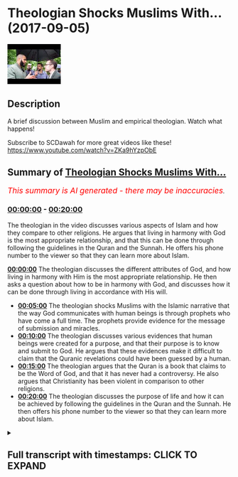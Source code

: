 # Theologian Shocks Muslims With... (2017-09-05)

![alt Theologian Shocks Muslims With...](RsLrT1CFyuU.jpg "Theologian Shocks Muslims With...")

## Description

A brief discussion between Muslim and empirical theologian. Watch what happens!

Subscribe to SCDawah for more great videos like these!
https://www.youtube.com/watch?v=ZKa9hYzpObE

## Summary of [Theologian Shocks Muslims With...](https://www.youtube.com/watch?v=RsLrT1CFyuU)


*<span style="color:red; font-size:125%">This summary is AI generated - there may be inaccuracies</span>. [](/)*

### [00:00:00](https://www.youtube.com/watch?v=RsLrT1CFyuU&t=0) - [00:20:00](https://www.youtube.com/watch?v=RsLrT1CFyuU&t=1200)

The theologian in the video discusses various aspects of Islam and how they compare to other religions. He argues that living in harmony with God is the most appropriate relationship, and that this can be done through following the guidelines in the Quran and the Sunnah. He offers his phone number to the viewer so that they can learn more about Islam.

**[00:00:00](https://www.youtube.com/watch?v=RsLrT1CFyuU&t=0)** The theologian discusses the different attributes of God, and how living in harmony with Him is the most appropriate relationship. He then asks a question about how to be in harmony with God, and discusses how it can be done through living in accordance with His will.
* **[00:05:00](https://www.youtube.com/watch?v=RsLrT1CFyuU&t=300)** The theologian shocks Muslims with the Islamic narrative that the way God communicates with human beings is through prophets who have come a full time. The prophets provide evidence for the message of submission and miracles.
* **[00:10:00](https://www.youtube.com/watch?v=RsLrT1CFyuU&t=600)** The theologian discusses various evidences that human beings were created for a purpose, and that their purpose is to know and submit to God. He argues that these evidences make it difficult to claim that the Quranic revelations could have been guessed by a human.
* **[00:15:00](https://www.youtube.com/watch?v=RsLrT1CFyuU&t=900)** The theologian argues that the Quran is a book that claims to be the Word of God, and that it has never had a controversy. He also argues that Christianity has been violent in comparison to other religions.
* **[00:20:00](https://www.youtube.com/watch?v=RsLrT1CFyuU&t=1200)** The theologian discusses the purpose of life and how it can be achieved by following the guidelines in the Quran and the Sunnah. He then offers his phone number to the viewer so that they can learn more about Islam.

<details><summary><h2>Full transcript with timestamps: CLICK TO EXPAND</h2></summary>

[0:00:00](https://youtu.be/RsLrT1CFyuU?t=0) look you said that you're looking at all  
[0:00:02](https://youtu.be/RsLrT1CFyuU?t=2) the different religions yeah once again  
[0:00:04](https://youtu.be/RsLrT1CFyuU?t=4) you said you don't accept idolatry and  
[0:00:06](https://youtu.be/RsLrT1CFyuU?t=6) stuff I accept I accept I believe in  
[0:00:08](https://youtu.be/RsLrT1CFyuU?t=8) that as well I agree with you look the  
[0:00:10](https://youtu.be/RsLrT1CFyuU?t=10) first thing I want to say to you is from  
[0:00:12](https://youtu.be/RsLrT1CFyuU?t=12) a Muslim perspective from an Islamic  
[0:00:13](https://youtu.be/RsLrT1CFyuU?t=13) perspective yeah is that we would say  
[0:00:15](https://youtu.be/RsLrT1CFyuU?t=15) the starting point for us is a very  
[0:00:19](https://youtu.be/RsLrT1CFyuU?t=19) strict monotheism yeah so for us and the  
[0:00:23](https://youtu.be/RsLrT1CFyuU?t=23) sign point is like a monotheism when we  
[0:00:25](https://youtu.be/RsLrT1CFyuU?t=25) believe that there is an ultimate  
[0:00:27](https://youtu.be/RsLrT1CFyuU?t=27) creator sustainer an ultimate power that  
[0:00:30](https://youtu.be/RsLrT1CFyuU?t=30) initiated the universe if that makes  
[0:00:33](https://youtu.be/RsLrT1CFyuU?t=33) sense  
[0:00:33](https://youtu.be/RsLrT1CFyuU?t=33) now how feasible does that sounded oh  
[0:00:36](https://youtu.be/RsLrT1CFyuU?t=36) well Russia was a sign of your mind  
[0:00:38](https://youtu.be/RsLrT1CFyuU?t=38) yeah I believe that the Creator is what  
[0:00:42](https://youtu.be/RsLrT1CFyuU?t=42) brings life to the material realm to  
[0:00:44](https://youtu.be/RsLrT1CFyuU?t=44) Rome is this an illusion yeah we can't  
[0:00:46](https://youtu.be/RsLrT1CFyuU?t=46) take any of this stuff with us when we  
[0:00:48](https://youtu.be/RsLrT1CFyuU?t=48) go so the idea of an immortal God from  
[0:00:51](https://youtu.be/RsLrT1CFyuU?t=51) which we all originated gives us purpose  
[0:00:53](https://youtu.be/RsLrT1CFyuU?t=53) so you agree with that idea you accept a  
[0:00:56](https://youtu.be/RsLrT1CFyuU?t=56) lemon you believe in it their creator  
[0:00:58](https://youtu.be/RsLrT1CFyuU?t=58) yeah mate it hits life to existence yeah  
[0:01:16](https://youtu.be/RsLrT1CFyuU?t=76) it's different in a create and  
[0:01:18](https://youtu.be/RsLrT1CFyuU?t=78) creationism creationism you're saying  
[0:01:23](https://youtu.be/RsLrT1CFyuU?t=83) you reject kind of like the biblical  
[0:01:24](https://youtu.be/RsLrT1CFyuU?t=84) narrative by at the same time you don't  
[0:01:27](https://youtu.be/RsLrT1CFyuU?t=87) reject the idea of an all-knowing  
[0:01:28](https://youtu.be/RsLrT1CFyuU?t=88) all-powerful creator force that side of  
[0:01:30](https://youtu.be/RsLrT1CFyuU?t=90) the universe yeah okay it's all right so  
[0:01:33](https://youtu.be/RsLrT1CFyuU?t=93) what I was going to say now since that's  
[0:01:34](https://youtu.be/RsLrT1CFyuU?t=94) the case now we have to define some of  
[0:01:36](https://youtu.be/RsLrT1CFyuU?t=96) the attributes of this creator yeah  
[0:01:38](https://youtu.be/RsLrT1CFyuU?t=98) would you accept that some of the  
[0:01:39](https://youtu.be/RsLrT1CFyuU?t=99) attributes are creative capacity or  
[0:01:42](https://youtu.be/RsLrT1CFyuU?t=102) power or knowledge would you say that  
[0:01:45](https://youtu.be/RsLrT1CFyuU?t=105) these are fundamental to to such a  
[0:01:48](https://youtu.be/RsLrT1CFyuU?t=108) creativity  
[0:01:54](https://youtu.be/RsLrT1CFyuU?t=114) yes yeah you're saying is creative the  
[0:02:05](https://youtu.be/RsLrT1CFyuU?t=125) creative essence of the universe and of  
[0:02:07](https://youtu.be/RsLrT1CFyuU?t=127) individual souls yeah yes God I too  
[0:02:09](https://youtu.be/RsLrT1CFyuU?t=129) completely agree  
[0:02:11](https://youtu.be/RsLrT1CFyuU?t=131) how can we out your intuition for  
[0:02:13](https://youtu.be/RsLrT1CFyuU?t=133) example it is a fundamental metaphysical  
[0:02:15](https://youtu.be/RsLrT1CFyuU?t=135) function of all of our personality our  
[0:02:18](https://youtu.be/RsLrT1CFyuU?t=138) soul how come you know how can we we  
[0:02:20](https://youtu.be/RsLrT1CFyuU?t=140) can't prove we can't program a machine  
[0:02:23](https://youtu.be/RsLrT1CFyuU?t=143) for example to do these things so how  
[0:02:24](https://youtu.be/RsLrT1CFyuU?t=144) can we ever prove that this is I exist  
[0:02:27](https://youtu.be/RsLrT1CFyuU?t=147) outside yeah it's good all right so  
[0:02:29](https://youtu.be/RsLrT1CFyuU?t=149) having said that I wanna ask you a  
[0:02:31](https://youtu.be/RsLrT1CFyuU?t=151) question what's the most appropriate  
[0:02:33](https://youtu.be/RsLrT1CFyuU?t=153) relationship you can have with such an  
[0:02:36](https://youtu.be/RsLrT1CFyuU?t=156) entity the most appropriate relationship  
[0:02:39](https://youtu.be/RsLrT1CFyuU?t=159) is one harmony essentially when you live  
[0:02:44](https://youtu.be/RsLrT1CFyuU?t=164) in harmony with mankind and with the  
[0:02:46](https://youtu.be/RsLrT1CFyuU?t=166) planet you are living in harmony with  
[0:02:48](https://youtu.be/RsLrT1CFyuU?t=168) God there is no separation between the  
[0:02:51](https://youtu.be/RsLrT1CFyuU?t=171) effects that you enact upon the world  
[0:02:53](https://youtu.be/RsLrT1CFyuU?t=173) and what comes to you what more moral  
[0:02:56](https://youtu.be/RsLrT1CFyuU?t=176) consequences okay I accept that to a  
[0:02:59](https://youtu.be/RsLrT1CFyuU?t=179) certain extent let me show you something  
[0:03:00](https://youtu.be/RsLrT1CFyuU?t=180) we have our own version of that right so  
[0:03:02](https://youtu.be/RsLrT1CFyuU?t=182) we say because if you look at these in  
[0:03:05](https://youtu.be/RsLrT1CFyuU?t=185) traditions they do reference how to be  
[0:03:07](https://youtu.be/RsLrT1CFyuU?t=187) one with God and these kinds of things  
[0:03:08](https://youtu.be/RsLrT1CFyuU?t=188) from our perspective we say there is a  
[0:03:10](https://youtu.be/RsLrT1CFyuU?t=190) way to basically be harmonious with the  
[0:03:14](https://youtu.be/RsLrT1CFyuU?t=194) will of the creator and the way that  
[0:03:16](https://youtu.be/RsLrT1CFyuU?t=196) works is basically the Creator has  
[0:03:19](https://youtu.be/RsLrT1CFyuU?t=199) maintains created the creation and in  
[0:03:22](https://youtu.be/RsLrT1CFyuU?t=202) the creation you have anima an inanimate  
[0:03:24](https://youtu.be/RsLrT1CFyuU?t=204) right as for the inanimate objects  
[0:03:27](https://youtu.be/RsLrT1CFyuU?t=207) around us they are forcibly or obliged  
[0:03:31](https://youtu.be/RsLrT1CFyuU?t=211) to kind of submit to the will of the of  
[0:03:34](https://youtu.be/RsLrT1CFyuU?t=214) the Creator right so basically in other  
[0:03:37](https://youtu.be/RsLrT1CFyuU?t=217) words in order to be one with creation  
[0:03:39](https://youtu.be/RsLrT1CFyuU?t=219) in that sense not in the sense of actual  
[0:03:42](https://youtu.be/RsLrT1CFyuU?t=222) physicality but we're talking in that  
[0:03:44](https://youtu.be/RsLrT1CFyuU?t=224) figurative sense the way to do that  
[0:03:47](https://youtu.be/RsLrT1CFyuU?t=227) would be to do where everything else  
[0:03:48](https://youtu.be/RsLrT1CFyuU?t=228) around you is doing so everything around  
[0:03:50](https://youtu.be/RsLrT1CFyuU?t=230) us if you accept the premise of them an  
[0:03:53](https://youtu.be/RsLrT1CFyuU?t=233) all-powerful creator is submissive to  
[0:03:56](https://youtu.be/RsLrT1CFyuU?t=236) that creator we will say by extension it  
[0:03:58](https://youtu.be/RsLrT1CFyuU?t=238) makes sense to also be submissive to the  
[0:04:01](https://youtu.be/RsLrT1CFyuU?t=241) creator in the same way that everything  
[0:04:04](https://youtu.be/RsLrT1CFyuU?t=244) honestly submissives it doesn't make  
[0:04:05](https://youtu.be/RsLrT1CFyuU?t=245) sense I completely agree yeah submissive  
[0:04:08](https://youtu.be/RsLrT1CFyuU?t=248) to you know will of the creator exactly  
[0:04:10](https://youtu.be/RsLrT1CFyuU?t=250) the will of the creator but never to an  
[0:04:12](https://youtu.be/RsLrT1CFyuU?t=252) authoritarian figure that's why I'm so  
[0:04:14](https://youtu.be/RsLrT1CFyuU?t=254) against idolatry because anyone these  
[0:04:16](https://youtu.be/RsLrT1CFyuU?t=256) false prophets are these dogmatic  
[0:04:19](https://youtu.be/RsLrT1CFyuU?t=259) beliefs these are these are not  
[0:04:20](https://youtu.be/RsLrT1CFyuU?t=260) following these are not creations of  
[0:04:21](https://youtu.be/RsLrT1CFyuU?t=261) gods but their creations of human beings  
[0:04:23](https://youtu.be/RsLrT1CFyuU?t=263) and so never listen to a boss or  
[0:04:27](https://youtu.be/RsLrT1CFyuU?t=267) something that doesn't agree with your  
[0:04:29](https://youtu.be/RsLrT1CFyuU?t=269) own sense of morality that comes from  
[0:04:30](https://youtu.be/RsLrT1CFyuU?t=270) within but live in harmony with with  
[0:04:33](https://youtu.be/RsLrT1CFyuU?t=273) that that intuition which comes  
[0:04:35](https://youtu.be/RsLrT1CFyuU?t=275) essentially from God all right so let me  
[0:04:37](https://youtu.be/RsLrT1CFyuU?t=277) ask you a question because the thing is  
[0:04:39](https://youtu.be/RsLrT1CFyuU?t=279) it becomes very subjective when it  
[0:04:40](https://youtu.be/RsLrT1CFyuU?t=280) becomes clouded in that kind of  
[0:04:42](https://youtu.be/RsLrT1CFyuU?t=282) terminology I'll be honest with you  
[0:04:43](https://youtu.be/RsLrT1CFyuU?t=283) because what we will say is that if our  
[0:04:47](https://youtu.be/RsLrT1CFyuU?t=287) essentially our aim in life is to be  
[0:04:49](https://youtu.be/RsLrT1CFyuU?t=289) submissive to God right in the sense of  
[0:04:53](https://youtu.be/RsLrT1CFyuU?t=293) the aforementioned if that's the the aim  
[0:04:56](https://youtu.be/RsLrT1CFyuU?t=296) of life for the purpose of life surely  
[0:04:58](https://youtu.be/RsLrT1CFyuU?t=298) there should be a uniform way a  
[0:05:01](https://youtu.be/RsLrT1CFyuU?t=301) universal way that God has allowed human  
[0:05:04](https://youtu.be/RsLrT1CFyuU?t=304) beings to be able to do that a uniform I  
[0:05:07](https://youtu.be/RsLrT1CFyuU?t=307) agree yeah so now there we would say  
[0:05:10](https://youtu.be/RsLrT1CFyuU?t=310) this is the Islamic narrative I've been  
[0:05:11](https://youtu.be/RsLrT1CFyuU?t=311) completely straightforward with you yeah  
[0:05:13](https://youtu.be/RsLrT1CFyuU?t=313) the Islamic narrative is that the way  
[0:05:15](https://youtu.be/RsLrT1CFyuU?t=315) that happens is that the Creator  
[0:05:17](https://youtu.be/RsLrT1CFyuU?t=317) communicates with the creation and he  
[0:05:20](https://youtu.be/RsLrT1CFyuU?t=320) does so through prophets who have come a  
[0:05:22](https://youtu.be/RsLrT1CFyuU?t=322) full time yeah so prophets are a  
[0:05:24](https://youtu.be/RsLrT1CFyuU?t=324) necessary extension of what is necessary  
[0:05:27](https://youtu.be/RsLrT1CFyuU?t=327) to happen on appropriate between the  
[0:05:31](https://youtu.be/RsLrT1CFyuU?t=331) creator and the creation or in this case  
[0:05:33](https://youtu.be/RsLrT1CFyuU?t=333) human being specifically who are  
[0:05:34](https://youtu.be/RsLrT1CFyuU?t=334) sentient beings and able to make their  
[0:05:38](https://youtu.be/RsLrT1CFyuU?t=338) own decisions on free world creatures so  
[0:05:42](https://youtu.be/RsLrT1CFyuU?t=342) there was a need for prophets there was  
[0:05:44](https://youtu.be/RsLrT1CFyuU?t=344) a need for the communication between the  
[0:05:47](https://youtu.be/RsLrT1CFyuU?t=347) creator and the creation and so prophets  
[0:05:51](https://youtu.be/RsLrT1CFyuU?t=351) came up for salmon Islamic narrative is  
[0:05:52](https://youtu.be/RsLrT1CFyuU?t=352) that so long as humans were on earth  
[0:05:54](https://youtu.be/RsLrT1CFyuU?t=354) there were prophets preaching the  
[0:05:56](https://youtu.be/RsLrT1CFyuU?t=356) message of what we'd call submission  
[0:05:58](https://youtu.be/RsLrT1CFyuU?t=358) yeah so people like Adam you might have  
[0:06:01](https://youtu.be/RsLrT1CFyuU?t=361) heard of these kind of biblical names  
[0:06:03](https://youtu.be/RsLrT1CFyuU?t=363) Adam and Noah and Moses and Jesus all of  
[0:06:06](https://youtu.be/RsLrT1CFyuU?t=366) those are prophets that came to their  
[0:06:09](https://youtu.be/RsLrT1CFyuU?t=369) respective peoples and their respective  
[0:06:10](https://youtu.be/RsLrT1CFyuU?t=370) times and preached the message of  
[0:06:13](https://youtu.be/RsLrT1CFyuU?t=373) submission to their peoples  
[0:06:15](https://youtu.be/RsLrT1CFyuU?t=375) does that make sense right so what we  
[0:06:18](https://youtu.be/RsLrT1CFyuU?t=378) would say is that the messengers came  
[0:06:20](https://youtu.be/RsLrT1CFyuU?t=380) fundamentally with two different things  
[0:06:22](https://youtu.be/RsLrT1CFyuU?t=382) they came with a message and they came  
[0:06:23](https://youtu.be/RsLrT1CFyuU?t=383) with a and evidence-based to  
[0:06:26](https://youtu.be/RsLrT1CFyuU?t=386) substantiate that message so in the case  
[0:06:29](https://youtu.be/RsLrT1CFyuU?t=389) of Moses you might have heard of these  
[0:06:30](https://youtu.be/RsLrT1CFyuU?t=390) stories of basically you know the sea  
[0:06:33](https://youtu.be/RsLrT1CFyuU?t=393) splitting and all these kind of  
[0:06:34](https://youtu.be/RsLrT1CFyuU?t=394) different things yeah it's in the Old  
[0:06:36](https://youtu.be/RsLrT1CFyuU?t=396) Testament it's also in the Quran  
[0:06:38](https://youtu.be/RsLrT1CFyuU?t=398) these stories are meant to indicate that  
[0:06:40](https://youtu.be/RsLrT1CFyuU?t=400) these these are evidences yeah that are  
[0:06:43](https://youtu.be/RsLrT1CFyuU?t=403) used to prove the message of submission  
[0:06:46](https://youtu.be/RsLrT1CFyuU?t=406) because there's something which break  
[0:06:47](https://youtu.be/RsLrT1CFyuU?t=407) the natural capacity of physical reality  
[0:06:49](https://youtu.be/RsLrT1CFyuU?t=409) around us so there are evidence that  
[0:06:51](https://youtu.be/RsLrT1CFyuU?t=411) basically God is the author of of the  
[0:06:54](https://youtu.be/RsLrT1CFyuU?t=414) message that these prophets come with  
[0:06:57](https://youtu.be/RsLrT1CFyuU?t=417) now whereas all of the prophets and  
[0:06:59](https://youtu.be/RsLrT1CFyuU?t=419) messengers were sent to their respective  
[0:07:00](https://youtu.be/RsLrT1CFyuU?t=420) a nasty way yes this is this see  
[0:07:03](https://youtu.be/RsLrT1CFyuU?t=423) spitting why is that everything I mean  
[0:07:05](https://youtu.be/RsLrT1CFyuU?t=425) why why does that give evidence that  
[0:07:07](https://youtu.be/RsLrT1CFyuU?t=427) this is otherwise what I got to do with  
[0:07:09](https://youtu.be/RsLrT1CFyuU?t=429) Mohammed present disease right so I the  
[0:07:12](https://youtu.be/RsLrT1CFyuU?t=432) see splitting doesn't have anything to  
[0:07:13](https://youtu.be/RsLrT1CFyuU?t=433) do specifically with Muhammad's message  
[0:07:15](https://youtu.be/RsLrT1CFyuU?t=435) but I mean although it is know Quran  
[0:07:17](https://youtu.be/RsLrT1CFyuU?t=437) we're talking specifically about Moses  
[0:07:19](https://youtu.be/RsLrT1CFyuU?t=439) so in his time and this is an  
[0:07:21](https://youtu.be/RsLrT1CFyuU?t=441) interesting thing that must have been  
[0:07:23](https://youtu.be/RsLrT1CFyuU?t=443) alluded to by some of our scholars in  
[0:07:24](https://youtu.be/RsLrT1CFyuU?t=444) Islam that depending on the societal  
[0:07:27](https://youtu.be/RsLrT1CFyuU?t=447) kind of what society popular at the time  
[0:07:31](https://youtu.be/RsLrT1CFyuU?t=451) the the evidence base that the messages  
[0:07:34](https://youtu.be/RsLrT1CFyuU?t=454) come with suits that so at the time of  
[0:07:37](https://youtu.be/RsLrT1CFyuU?t=457) kind of what is it the younger would you  
[0:07:40](https://youtu.be/RsLrT1CFyuU?t=460) call it the middle Empire whether  
[0:07:41](https://youtu.be/RsLrT1CFyuU?t=461) whoever is in Egypt when ramesses ii was  
[0:07:44](https://youtu.be/RsLrT1CFyuU?t=464) there and they say that Ramesses is  
[0:07:47](https://youtu.be/RsLrT1CFyuU?t=467) linked to Pharaoh or not let's mention  
[0:07:50](https://youtu.be/RsLrT1CFyuU?t=470) the back at this time they were  
[0:07:52](https://youtu.be/RsLrT1CFyuU?t=472) fascinated with magic magic and all  
[0:07:54](https://youtu.be/RsLrT1CFyuU?t=474) those kind of things now Moses came with  
[0:07:59](https://youtu.be/RsLrT1CFyuU?t=479) a you could call it a miracle really  
[0:08:01](https://youtu.be/RsLrT1CFyuU?t=481) which basically broke the rules of  
[0:08:04](https://youtu.be/RsLrT1CFyuU?t=484) physical nature yeah and which which  
[0:08:07](https://youtu.be/RsLrT1CFyuU?t=487) acted as an evidence for his people so  
[0:08:09](https://youtu.be/RsLrT1CFyuU?t=489) when people saw it they said okay well  
[0:08:10](https://youtu.be/RsLrT1CFyuU?t=490) this makes sense you see what I'm saying  
[0:08:12](https://youtu.be/RsLrT1CFyuU?t=492) alright so for us now you will say was  
[0:08:15](https://youtu.be/RsLrT1CFyuU?t=495) our miracle right because we need some  
[0:08:17](https://youtu.be/RsLrT1CFyuU?t=497) evidence as well to be able to  
[0:08:19](https://youtu.be/RsLrT1CFyuU?t=499) substantiate the claim that Prophet  
[0:08:22](https://youtu.be/RsLrT1CFyuU?t=502) Muhammad is the final messenger because  
[0:08:24](https://youtu.be/RsLrT1CFyuU?t=504) that's our claim  
[0:08:25](https://youtu.be/RsLrT1CFyuU?t=505) our claim is that prophet muhammad  
[0:08:27](https://youtu.be/RsLrT1CFyuU?t=507) whereas all of the other prophets were  
[0:08:29](https://youtu.be/RsLrT1CFyuU?t=509) sent to their people and their times  
[0:08:30](https://youtu.be/RsLrT1CFyuU?t=510) Jesus Moses etc Abraham Mohammed was  
[0:08:33](https://youtu.be/RsLrT1CFyuU?t=513) sent for all peoples at all times  
[0:08:34](https://youtu.be/RsLrT1CFyuU?t=514) so that's the Islamic narrative so  
[0:08:37](https://youtu.be/RsLrT1CFyuU?t=517) here's what he's come with as he's come  
[0:08:40](https://youtu.be/RsLrT1CFyuU?t=520) with an auditory miracle or an auditory  
[0:08:45](https://youtu.be/RsLrT1CFyuU?t=525) evidence base whereas all the prophets  
[0:08:47](https://youtu.be/RsLrT1CFyuU?t=527) came before usually with a visual  
[0:08:49](https://youtu.be/RsLrT1CFyuU?t=529) evidence base so like for example in the  
[0:08:51](https://youtu.be/RsLrT1CFyuU?t=531) case of Moses the sea splitting was  
[0:08:53](https://youtu.be/RsLrT1CFyuU?t=533) something for human beings to visualize  
[0:08:54](https://youtu.be/RsLrT1CFyuU?t=534) and see whereas what we say is the  
[0:08:57](https://youtu.be/RsLrT1CFyuU?t=537) evidence base for the Islamic message is  
[0:09:01](https://youtu.be/RsLrT1CFyuU?t=541) actually the Quran itself which is  
[0:09:03](https://youtu.be/RsLrT1CFyuU?t=543) something actually which is transmitted  
[0:09:05](https://youtu.be/RsLrT1CFyuU?t=545) orally although it does have of course  
[0:09:07](https://youtu.be/RsLrT1CFyuU?t=547) written books as well to cooperate and  
[0:09:09](https://youtu.be/RsLrT1CFyuU?t=549) triangulate the veracity of the oral  
[0:09:12](https://youtu.be/RsLrT1CFyuU?t=552) message so here  
[0:09:14](https://youtu.be/RsLrT1CFyuU?t=554) the Quran has many different things  
[0:09:17](https://youtu.be/RsLrT1CFyuU?t=557) within it which basically would lead  
[0:09:19](https://youtu.be/RsLrT1CFyuU?t=559) someone to believe that it couldn't have  
[0:09:21](https://youtu.be/RsLrT1CFyuU?t=561) been because you were saying use a kind  
[0:09:22](https://youtu.be/RsLrT1CFyuU?t=562) of like rationalistic approach we're  
[0:09:25](https://youtu.be/RsLrT1CFyuU?t=565) using a progra list a kind of rush  
[0:09:26](https://youtu.be/RsLrT1CFyuU?t=566) nursing approach you would I would argue  
[0:09:29](https://youtu.be/RsLrT1CFyuU?t=569) that the Quranic discourse contains  
[0:09:31](https://youtu.be/RsLrT1CFyuU?t=571) within it an evidence base I'm actually  
[0:09:34](https://youtu.be/RsLrT1CFyuU?t=574) not a rationalist I'm an empiricist  
[0:09:36](https://youtu.be/RsLrT1CFyuU?t=576) okay so yeah Russian isn't it oh yeah I  
[0:09:39](https://youtu.be/RsLrT1CFyuU?t=579) think I got me something yeah yeah we  
[0:09:41](https://youtu.be/RsLrT1CFyuU?t=581) can't just question we need to  
[0:09:42](https://youtu.be/RsLrT1CFyuU?t=582) experience far enough I think you're  
[0:09:45](https://youtu.be/RsLrT1CFyuU?t=585) right about that as well and that's why  
[0:09:47](https://youtu.be/RsLrT1CFyuU?t=587) by the way the fundamental thing in  
[0:09:48](https://youtu.be/RsLrT1CFyuU?t=588) Islam is as follows one of the one of  
[0:09:50](https://youtu.be/RsLrT1CFyuU?t=590) the fundamental messages Islam comes  
[0:09:52](https://youtu.be/RsLrT1CFyuU?t=592) with is as follows well as Christianity  
[0:09:54](https://youtu.be/RsLrT1CFyuU?t=594) says we're born with original sin yeah  
[0:09:56](https://youtu.be/RsLrT1CFyuU?t=596) aslam says no we're born with something  
[0:09:58](https://youtu.be/RsLrT1CFyuU?t=598) called the filter the filter is a  
[0:10:00](https://youtu.be/RsLrT1CFyuU?t=600) predisposition just to basically submit  
[0:10:03](https://youtu.be/RsLrT1CFyuU?t=603) to God not only to know who he is that  
[0:10:05](https://youtu.be/RsLrT1CFyuU?t=605) the higher power but to submit to him  
[0:10:07](https://youtu.be/RsLrT1CFyuU?t=607) automatically so this presupposition is  
[0:10:10](https://youtu.be/RsLrT1CFyuU?t=610) awakened by the various messages or the  
[0:10:14](https://youtu.be/RsLrT1CFyuU?t=614) various evidences that human being is  
[0:10:17](https://youtu.be/RsLrT1CFyuU?t=617) there thereafter exposed to so human  
[0:10:19](https://youtu.be/RsLrT1CFyuU?t=619) being is for example exposed to the  
[0:10:21](https://youtu.be/RsLrT1CFyuU?t=621) fine-tuning of the universe and you  
[0:10:23](https://youtu.be/RsLrT1CFyuU?t=623) don't have to be a physicist to read to  
[0:10:25](https://youtu.be/RsLrT1CFyuU?t=625) appreciate the fine-tuning of the  
[0:10:26](https://youtu.be/RsLrT1CFyuU?t=626) universe  
[0:10:26](https://youtu.be/RsLrT1CFyuU?t=626) you can literally look with your naked  
[0:10:28](https://youtu.be/RsLrT1CFyuU?t=628) eye at the fact that the universe is in  
[0:10:30](https://youtu.be/RsLrT1CFyuU?t=630) fact finely tuned right and these kind  
[0:10:34](https://youtu.be/RsLrT1CFyuU?t=634) of things aim to reawaken you  
[0:10:37](https://youtu.be/RsLrT1CFyuU?t=637) beings from the say of slumber into and  
[0:10:40](https://youtu.be/RsLrT1CFyuU?t=640) the recollection of God so that's the  
[0:10:44](https://youtu.be/RsLrT1CFyuU?t=644) main thing of the Islamic message as  
[0:10:46](https://youtu.be/RsLrT1CFyuU?t=646) with the Quranic discourse as we've said  
[0:10:48](https://youtu.be/RsLrT1CFyuU?t=648) before has within it evidences we would  
[0:10:51](https://youtu.be/RsLrT1CFyuU?t=651) say which are very powerful in  
[0:10:53](https://youtu.be/RsLrT1CFyuU?t=653) convincing people that this is a  
[0:10:56](https://youtu.be/RsLrT1CFyuU?t=656) basically something which has to be  
[0:10:58](https://youtu.be/RsLrT1CFyuU?t=658) extra human in other words it couldn't  
[0:11:01](https://youtu.be/RsLrT1CFyuU?t=661) have been put together by a human  
[0:11:05](https://youtu.be/RsLrT1CFyuU?t=665) ability so we were saved for example the  
[0:11:09](https://youtu.be/RsLrT1CFyuU?t=669) fact that the Quran precisely discusses  
[0:11:13](https://youtu.be/RsLrT1CFyuU?t=673) events that happens in the future and  
[0:11:14](https://youtu.be/RsLrT1CFyuU?t=674) I'll give you one example of that there  
[0:11:17](https://youtu.be/RsLrT1CFyuU?t=677) at a time of the Prophet there were the  
[0:11:19](https://youtu.be/RsLrT1CFyuU?t=679) Romans in the Persians and the Quran  
[0:11:20](https://youtu.be/RsLrT1CFyuU?t=680) makes very specific predictions about  
[0:11:23](https://youtu.be/RsLrT1CFyuU?t=683) who will win wars and the case of  
[0:11:25](https://youtu.be/RsLrT1CFyuU?t=685) chapter 3 verse 1 to 6 it talks about  
[0:11:27](https://youtu.be/RsLrT1CFyuU?t=687) the Romans decisively going to beat the  
[0:11:30](https://youtu.be/RsLrT1CFyuU?t=690) the Persians in three to nine years in a  
[0:11:32](https://youtu.be/RsLrT1CFyuU?t=692) nearby land now these are this is one of  
[0:11:35](https://youtu.be/RsLrT1CFyuU?t=695) many different predictions of the future  
[0:11:36](https://youtu.be/RsLrT1CFyuU?t=696) that the Koran makes and that the Sunda  
[0:11:39](https://youtu.be/RsLrT1CFyuU?t=699) which is the secondary book of the  
[0:11:41](https://youtu.be/RsLrT1CFyuU?t=701) corpus that Muslims believe in or the  
[0:11:43](https://youtu.be/RsLrT1CFyuU?t=703) hadith the strong hand make of the  
[0:11:46](https://youtu.be/RsLrT1CFyuU?t=706) future from a probabilistic perspective  
[0:11:49](https://youtu.be/RsLrT1CFyuU?t=709) we can say ok well probably if someone  
[0:11:52](https://youtu.be/RsLrT1CFyuU?t=712) says one thing or two things they might  
[0:11:54](https://youtu.be/RsLrT1CFyuU?t=714) have guessed them to be correct but if  
[0:11:56](https://youtu.be/RsLrT1CFyuU?t=716) we put them all together it becomes very  
[0:11:58](https://youtu.be/RsLrT1CFyuU?t=718) very difficult to make the argument that  
[0:11:59](https://youtu.be/RsLrT1CFyuU?t=719) he guessed all of those correct  
[0:12:01](https://youtu.be/RsLrT1CFyuU?t=721) especially when we consider by the way  
[0:12:03](https://youtu.be/RsLrT1CFyuU?t=723) did you know let me tell you something  
[0:12:05](https://youtu.be/RsLrT1CFyuU?t=725) in Jehovah's Witness in the in the in  
[0:12:08](https://youtu.be/RsLrT1CFyuU?t=728) the church of the Jehovah's Witness you  
[0:12:09](https://youtu.be/RsLrT1CFyuU?t=729) know they predicted and by the way they  
[0:12:12](https://youtu.be/RsLrT1CFyuU?t=732) believed in this kind of thing where  
[0:12:13](https://youtu.be/RsLrT1CFyuU?t=733) people bring a you know divinely  
[0:12:15](https://youtu.be/RsLrT1CFyuU?t=735) inspired they predicted that the day of  
[0:12:17](https://youtu.be/RsLrT1CFyuU?t=737) judgment will be on 90 in the year 1977  
[0:12:19](https://youtu.be/RsLrT1CFyuU?t=739) you know that and when that year did not  
[0:12:22](https://youtu.be/RsLrT1CFyuU?t=742) when the day of judgment didn't happen  
[0:12:24](https://youtu.be/RsLrT1CFyuU?t=744) on that year they called it the great  
[0:12:26](https://youtu.be/RsLrT1CFyuU?t=746) disappointment because I mean I don't  
[0:12:28](https://youtu.be/RsLrT1CFyuU?t=748) know why anyone would be disappointed  
[0:12:30](https://youtu.be/RsLrT1CFyuU?t=750) for the Rev judgment not happening but  
[0:12:31](https://youtu.be/RsLrT1CFyuU?t=751) they called it the greatest appointment  
[0:12:33](https://youtu.be/RsLrT1CFyuU?t=753) the reason why is because the prediction  
[0:12:34](https://youtu.be/RsLrT1CFyuU?t=754) didn't materialize and that has  
[0:12:37](https://youtu.be/RsLrT1CFyuU?t=757) repercussions around vacations for the  
[0:12:39](https://youtu.be/RsLrT1CFyuU?t=759) message because it couldn't have been  
[0:12:41](https://youtu.be/RsLrT1CFyuU?t=761) divine if it didn't materialize because  
[0:12:43](https://youtu.be/RsLrT1CFyuU?t=763) it was meant to be from all-knowing  
[0:12:44](https://youtu.be/RsLrT1CFyuU?t=764) source  
[0:12:46](https://youtu.be/RsLrT1CFyuU?t=766) the saying the Quran predicted the  
[0:12:48](https://youtu.be/RsLrT1CFyuU?t=768) Romans were gonna defeat the Persians  
[0:12:54](https://youtu.be/RsLrT1CFyuU?t=774) the Roman Empire fell out for you  
[0:12:57](https://youtu.be/RsLrT1CFyuU?t=777) talking about the holy roman first of  
[0:12:59](https://youtu.be/RsLrT1CFyuU?t=779) all does two Roman empires right so the  
[0:13:01](https://youtu.be/RsLrT1CFyuU?t=781) Roman Empire started in the year 31 BC  
[0:13:03](https://youtu.be/RsLrT1CFyuU?t=783) yeah the gala the Gallic Wars and stuff  
[0:13:06](https://youtu.be/RsLrT1CFyuU?t=786) like that whatever and it continued on  
[0:13:08](https://youtu.be/RsLrT1CFyuU?t=788) but then the Holy Roman Empire side okay  
[0:13:11](https://youtu.be/RsLrT1CFyuU?t=791) now the Byzantine Empire which was what  
[0:13:14](https://youtu.be/RsLrT1CFyuU?t=794) was around at the time of the Prophet  
[0:13:15](https://youtu.be/RsLrT1CFyuU?t=795) Mohammed and continued on to Matilda at  
[0:13:17](https://youtu.be/RsLrT1CFyuU?t=797) 1400s this is what we refer to yeah okay  
[0:13:21](https://youtu.be/RsLrT1CFyuU?t=801) but the Roman Empire as you would have  
[0:13:23](https://youtu.be/RsLrT1CFyuU?t=803) known from the history lesson that you  
[0:13:24](https://youtu.be/RsLrT1CFyuU?t=804) know done were in constant wars with the  
[0:13:27](https://youtu.be/RsLrT1CFyuU?t=807) Sassanid Empire or they also called the  
[0:13:29](https://youtu.be/RsLrT1CFyuU?t=809) SAS Amiens emphasis a neosaurus yeah  
[0:13:31](https://youtu.be/RsLrT1CFyuU?t=811) basically they're the Persians and  
[0:13:33](https://youtu.be/RsLrT1CFyuU?t=813) they're and this was referred to in the  
[0:13:35](https://youtu.be/RsLrT1CFyuU?t=815) Western history books as the Roman  
[0:13:36](https://youtu.be/RsLrT1CFyuU?t=816) sassanid wars now the point is the Roman  
[0:13:39](https://youtu.be/RsLrT1CFyuU?t=819) Empire as you would have known from from  
[0:13:41](https://youtu.be/RsLrT1CFyuU?t=821) the Year 400 onwards and the profit came  
[0:13:44](https://youtu.be/RsLrT1CFyuU?t=824) around six hundred thirty you know  
[0:13:47](https://youtu.be/RsLrT1CFyuU?t=827) around that time so from the seventh  
[0:13:48](https://youtu.be/RsLrT1CFyuU?t=828) century but from that year from that  
[0:13:50](https://youtu.be/RsLrT1CFyuU?t=830) time period it was going down there was  
[0:13:52](https://youtu.be/RsLrT1CFyuU?t=832) a degeneration of the Roman Empire  
[0:13:53](https://youtu.be/RsLrT1CFyuU?t=833) anyways and so the Sassanid Empire was  
[0:13:55](https://youtu.be/RsLrT1CFyuU?t=835) much stronger so wonderful I'll make the  
[0:13:57](https://youtu.be/RsLrT1CFyuU?t=837) claim that the Roman Empire was going to  
[0:13:59](https://youtu.be/RsLrT1CFyuU?t=839) beat the Sassanid Empire in three to  
[0:14:01](https://youtu.be/RsLrT1CFyuU?t=841) nine years and in a pile and all these  
[0:14:03](https://youtu.be/RsLrT1CFyuU?t=843) different things it wasn't it was a kind  
[0:14:05](https://youtu.be/RsLrT1CFyuU?t=845) of ridiculous claim if you think about  
[0:14:06](https://youtu.be/RsLrT1CFyuU?t=846) from a probability perspective it's the  
[0:14:08](https://youtu.be/RsLrT1CFyuU?t=848) equivalent of betting on a very low team  
[0:14:11](https://youtu.be/RsLrT1CFyuU?t=851) maybe in the Champions League being a  
[0:14:13](https://youtu.be/RsLrT1CFyuU?t=853) very high team may be in the top five in  
[0:14:15](https://youtu.be/RsLrT1CFyuU?t=855) the in the Premier League right  
[0:14:17](https://youtu.be/RsLrT1CFyuU?t=857) I'm betting that they'll breed them in a  
[0:14:19](https://youtu.be/RsLrT1CFyuU?t=859) certain way in a certain place in a  
[0:14:20](https://youtu.be/RsLrT1CFyuU?t=860) certain time period all these different  
[0:14:22](https://youtu.be/RsLrT1CFyuU?t=862) things so probabilistically the odds are  
[0:14:24](https://youtu.be/RsLrT1CFyuU?t=864) very low for that and that's one example  
[0:14:25](https://youtu.be/RsLrT1CFyuU?t=865) but there are many different examples  
[0:14:26](https://youtu.be/RsLrT1CFyuU?t=866) for example the conquest of Arabia by  
[0:14:29](https://youtu.be/RsLrT1CFyuU?t=869) the Muslims the fact that other nations  
[0:14:31](https://youtu.be/RsLrT1CFyuU?t=871) will fall into the hands of the Muslims  
[0:14:33](https://youtu.be/RsLrT1CFyuU?t=873) like Egypt and Yemen and Syria and  
[0:14:34](https://youtu.be/RsLrT1CFyuU?t=874) Jordan you know and Pakistan and India a  
[0:14:37](https://youtu.be/RsLrT1CFyuU?t=877) syndrome they're all these different  
[0:14:38](https://youtu.be/RsLrT1CFyuU?t=878) places which are now part of the robe  
[0:14:40](https://youtu.be/RsLrT1CFyuU?t=880) the Islamic empire  
[0:14:42](https://youtu.be/RsLrT1CFyuU?t=882) have been predicted to be conquered by  
[0:14:45](https://youtu.be/RsLrT1CFyuU?t=885) them by Muslim hands by basically so all  
[0:14:48](https://youtu.be/RsLrT1CFyuU?t=888) of this is when we put this into a  
[0:14:50](https://youtu.be/RsLrT1CFyuU?t=890) probability generator it becomes very  
[0:14:52](https://youtu.be/RsLrT1CFyuU?t=892) difficult to argue that could this all  
[0:14:54](https://youtu.be/RsLrT1CFyuU?t=894) could have been guessed and I would  
[0:14:55](https://youtu.be/RsLrT1CFyuU?t=895) actually argue and make a very daring  
[0:14:57](https://youtu.be/RsLrT1CFyuU?t=897) claim here  
[0:14:57](https://youtu.be/RsLrT1CFyuU?t=897) this is this kind of frequency and  
[0:15:00](https://youtu.be/RsLrT1CFyuU?t=900) accuracy of predictions has never been  
[0:15:03](https://youtu.be/RsLrT1CFyuU?t=903) able has never been predicted by anyone  
[0:15:05](https://youtu.be/RsLrT1CFyuU?t=905) I don't know if any human being if you  
[0:15:07](https://youtu.be/RsLrT1CFyuU?t=907) want to bring Nostradamus or the the job  
[0:15:10](https://youtu.be/RsLrT1CFyuU?t=910) is wearing this or anyone that you want  
[0:15:11](https://youtu.be/RsLrT1CFyuU?t=911) to that have made predictions of the  
[0:15:12](https://youtu.be/RsLrT1CFyuU?t=912) future with this many with this much  
[0:15:14](https://youtu.be/RsLrT1CFyuU?t=914) frequency and detail which have actually  
[0:15:17](https://youtu.be/RsLrT1CFyuU?t=917) materialized in the way that they've  
[0:15:18](https://youtu.be/RsLrT1CFyuU?t=918) been to your life do you see what I'm  
[0:15:22](https://youtu.be/RsLrT1CFyuU?t=922) saying  
[0:15:22](https://youtu.be/RsLrT1CFyuU?t=922) so here when we say we have evidence for  
[0:15:24](https://youtu.be/RsLrT1CFyuU?t=924) the veracity and the truthfulness of  
[0:15:26](https://youtu.be/RsLrT1CFyuU?t=926) Islam we're not just saying that we have  
[0:15:29](https://youtu.be/RsLrT1CFyuU?t=929) kind of superfluous evidence or kind of  
[0:15:31](https://youtu.be/RsLrT1CFyuU?t=931) arbitrary subjective type evidences our  
[0:15:34](https://youtu.be/RsLrT1CFyuU?t=934) evidences are probably our actually can  
[0:15:38](https://youtu.be/RsLrT1CFyuU?t=938) be analyzed objectively you see what I'm  
[0:15:41](https://youtu.be/RsLrT1CFyuU?t=941) saying this is not regarding the fact  
[0:15:45](https://youtu.be/RsLrT1CFyuU?t=945) that the Quran is also in and of itself  
[0:15:48](https://youtu.be/RsLrT1CFyuU?t=948) a book that claims that has no  
[0:15:49](https://youtu.be/RsLrT1CFyuU?t=949) contradictions a book that challenge is  
[0:15:51](https://youtu.be/RsLrT1CFyuU?t=951) mankind to produce a chapter like it a  
[0:15:53](https://youtu.be/RsLrT1CFyuU?t=953) book of the we would actually I make the  
[0:15:56](https://youtu.be/RsLrT1CFyuU?t=956) argument that the only religious ancient  
[0:15:59](https://youtu.be/RsLrT1CFyuU?t=959) religious book ancient religious book  
[0:16:00](https://youtu.be/RsLrT1CFyuU?t=960) which has been preserved in terms of its  
[0:16:03](https://youtu.be/RsLrT1CFyuU?t=963) its material its corpus  
[0:16:06](https://youtu.be/RsLrT1CFyuU?t=966) we've never the Muslims have never had a  
[0:16:08](https://youtu.be/RsLrT1CFyuU?t=968) controversy and this can go on the  
[0:16:10](https://youtu.be/RsLrT1CFyuU?t=970) record and believe me I'm here every  
[0:16:12](https://youtu.be/RsLrT1CFyuU?t=972) week and people trying they all trying  
[0:16:13](https://youtu.be/RsLrT1CFyuU?t=973) maybe but I can say this completely  
[0:16:16](https://youtu.be/RsLrT1CFyuU?t=976) clearly the Muslims have never had a  
[0:16:18](https://youtu.be/RsLrT1CFyuU?t=978) controversy on what constitutes the  
[0:16:21](https://youtu.be/RsLrT1CFyuU?t=981) Quran never it's never happened they've  
[0:16:22](https://youtu.be/RsLrT1CFyuU?t=982) had controversies on everything else but  
[0:16:24](https://youtu.be/RsLrT1CFyuU?t=984) they've never had a controversy on what  
[0:16:26](https://youtu.be/RsLrT1CFyuU?t=986) constitutes the Quran the Christians  
[0:16:28](https://youtu.be/RsLrT1CFyuU?t=988) around the other hand they are differing  
[0:16:31](https://youtu.be/RsLrT1CFyuU?t=991) on how many how many books on in the  
[0:16:34](https://youtu.be/RsLrT1CFyuU?t=994) biblical canon the the process say  
[0:16:36](https://youtu.be/RsLrT1CFyuU?t=996) seventy two books the Catholics say  
[0:16:38](https://youtu.be/RsLrT1CFyuU?t=998) sorry the Protestants am 66 the  
[0:16:40](https://youtu.be/RsLrT1CFyuU?t=1000) Catholics say 72 the Eastern Orthodox  
[0:16:42](https://youtu.be/RsLrT1CFyuU?t=1002) say if you want so here really is not  
[0:16:44](https://youtu.be/RsLrT1CFyuU?t=1004) how many books are in the in the Bible  
[0:16:45](https://youtu.be/RsLrT1CFyuU?t=1005) let alone the manuscripts in these  
[0:16:47](https://youtu.be/RsLrT1CFyuU?t=1007) things so here what we're saying is not  
[0:16:48](https://youtu.be/RsLrT1CFyuU?t=1008) only do our evidences there are  
[0:16:51](https://youtu.be/RsLrT1CFyuU?t=1011) analyzable  
[0:16:53](https://youtu.be/RsLrT1CFyuU?t=1013) just a word but also we have that which  
[0:16:56](https://youtu.be/RsLrT1CFyuU?t=1016) is necessary for a book to be a Word of  
[0:16:59](https://youtu.be/RsLrT1CFyuU?t=1019) God a preserved book free from  
[0:17:02](https://youtu.be/RsLrT1CFyuU?t=1022) contradiction and uneme table so with  
[0:17:05](https://youtu.be/RsLrT1CFyuU?t=1025) that you see the power of the  
[0:17:08](https://youtu.be/RsLrT1CFyuU?t=1028) the the argument yeah I believe that  
[0:17:11](https://youtu.be/RsLrT1CFyuU?t=1031) it's been like you know you when you buy  
[0:17:14](https://youtu.be/RsLrT1CFyuU?t=1034) a software for the first time and you  
[0:17:16](https://youtu.be/RsLrT1CFyuU?t=1036) install updates yes like Christianity  
[0:17:19](https://youtu.be/RsLrT1CFyuU?t=1039) came along that was one update and we've  
[0:17:21](https://youtu.be/RsLrT1CFyuU?t=1041) had Islam yeah I think that's a good way  
[0:17:24](https://youtu.be/RsLrT1CFyuU?t=1044) the thing is that we the only problem  
[0:17:29](https://youtu.be/RsLrT1CFyuU?t=1049) was yeah yeah in any religion is  
[0:17:31](https://youtu.be/RsLrT1CFyuU?t=1051) violence as you know yes  
[0:17:33](https://youtu.be/RsLrT1CFyuU?t=1053) we've always seen this violence in all  
[0:17:36](https://youtu.be/RsLrT1CFyuU?t=1056) religions I'm not yes yes yeah I think  
[0:17:40](https://youtu.be/RsLrT1CFyuU?t=1060) that the only problem is that the thing  
[0:17:42](https://youtu.be/RsLrT1CFyuU?t=1062) that people blame Islam for there is why  
[0:17:46](https://youtu.be/RsLrT1CFyuU?t=1066) are they so violent yeah there is they  
[0:17:49](https://youtu.be/RsLrT1CFyuU?t=1069) have to kind of look at themselves know  
[0:17:51](https://youtu.be/RsLrT1CFyuU?t=1071) what the Western intervention we also  
[0:17:53](https://youtu.be/RsLrT1CFyuU?t=1073) have to exactly exactly know that area  
[0:17:56](https://youtu.be/RsLrT1CFyuU?t=1076) of the world has been a kind of  
[0:17:58](https://youtu.be/RsLrT1CFyuU?t=1078) hodgepodge of different civilizations  
[0:18:01](https://youtu.be/RsLrT1CFyuU?t=1081) but you had Boyd Rome to the west yet  
[0:18:02](https://youtu.be/RsLrT1CFyuU?t=1082) the Mongoose Arabs were all competing  
[0:18:05](https://youtu.be/RsLrT1CFyuU?t=1085) and and of course that violence is very  
[0:18:09](https://youtu.be/RsLrT1CFyuU?t=1089) harmful to them and it causes arguments  
[0:18:15](https://youtu.be/RsLrT1CFyuU?t=1095) okay I accept what you're saying you're  
[0:18:17](https://youtu.be/RsLrT1CFyuU?t=1097) right violence is never a good thing but  
[0:18:18](https://youtu.be/RsLrT1CFyuU?t=1098) that's a in defense of Islam yeah when  
[0:18:23](https://youtu.be/RsLrT1CFyuU?t=1103) people accuse Islamic world of based on  
[0:18:25](https://youtu.be/RsLrT1CFyuU?t=1105) violence yeah look at the cultural  
[0:18:26](https://youtu.be/RsLrT1CFyuU?t=1106) context here yeah exactly I mean if we  
[0:18:29](https://youtu.be/RsLrT1CFyuU?t=1109) look at the raw data you'll find that in  
[0:18:32](https://youtu.be/RsLrT1CFyuU?t=1112) terms of population I would actually  
[0:18:35](https://youtu.be/RsLrT1CFyuU?t=1115) make the argument that it's like Muslim  
[0:18:37](https://youtu.be/RsLrT1CFyuU?t=1117) people as a proportion of the population  
[0:18:39](https://youtu.be/RsLrT1CFyuU?t=1119) are probably the least violent and now  
[0:18:41](https://youtu.be/RsLrT1CFyuU?t=1121) that sounds ridiculous in the last  
[0:18:42](https://youtu.be/RsLrT1CFyuU?t=1122) hundred years they have proven to be the  
[0:18:44](https://youtu.be/RsLrT1CFyuU?t=1124) least violent people in the world in  
[0:18:46](https://youtu.be/RsLrT1CFyuU?t=1126) terms of religion why and this gotta  
[0:18:49](https://youtu.be/RsLrT1CFyuU?t=1129) sound ridiculous some guys laughing the  
[0:18:52](https://youtu.be/RsLrT1CFyuU?t=1132) head off in a home there believe me but  
[0:18:53](https://youtu.be/RsLrT1CFyuU?t=1133) if you count the amount of people that  
[0:18:55](https://youtu.be/RsLrT1CFyuU?t=1135) have died as a result of the  
[0:18:57](https://youtu.be/RsLrT1CFyuU?t=1137) imperialistic war world war one world  
[0:18:59](https://youtu.be/RsLrT1CFyuU?t=1139) war two also if you count the full Wars  
[0:19:01](https://youtu.be/RsLrT1CFyuU?t=1141) of America and if we consider state  
[0:19:03](https://youtu.be/RsLrT1CFyuU?t=1143) violence as a kind of violence which we  
[0:19:05](https://youtu.be/RsLrT1CFyuU?t=1145) should there's no reason for us not to  
[0:19:06](https://youtu.be/RsLrT1CFyuU?t=1146) we'll come to the conclusion that the  
[0:19:08](https://youtu.be/RsLrT1CFyuU?t=1148) most violent people have been atheists  
[0:19:10](https://youtu.be/RsLrT1CFyuU?t=1150) like Stalin others and Christians if you  
[0:19:14](https://youtu.be/RsLrT1CFyuU?t=1154) consider Hitler or Christian I don't  
[0:19:15](https://youtu.be/RsLrT1CFyuU?t=1155) know why he considered himself and  
[0:19:17](https://youtu.be/RsLrT1CFyuU?t=1157) people like him so on and so forth it's  
[0:19:20](https://youtu.be/RsLrT1CFyuU?t=1160) not actually for  
[0:19:21](https://youtu.be/RsLrT1CFyuU?t=1161) reasonably and in the grand scheme of  
[0:19:23](https://youtu.be/RsLrT1CFyuU?t=1163) things as a proportion of the population  
[0:19:26](https://youtu.be/RsLrT1CFyuU?t=1166) especially if we talk about the colonial  
[0:19:28](https://youtu.be/RsLrT1CFyuU?t=1168) period because most of the Muslim world  
[0:19:29](https://youtu.be/RsLrT1CFyuU?t=1169) was subjugated under the colonial or  
[0:19:32](https://youtu.be/RsLrT1CFyuU?t=1172) Western rule it fares actually quite  
[0:19:34](https://youtu.be/RsLrT1CFyuU?t=1174) well but having said that because of  
[0:19:36](https://youtu.be/RsLrT1CFyuU?t=1176) kind of the post Cold War terroristic  
[0:19:39](https://youtu.be/RsLrT1CFyuU?t=1179) backlash that we've been getting and the  
[0:19:42](https://youtu.be/RsLrT1CFyuU?t=1182) the focus on terrorism so a lot of  
[0:19:45](https://youtu.be/RsLrT1CFyuU?t=1185) people now will think of Islam as a  
[0:19:47](https://youtu.be/RsLrT1CFyuU?t=1187) violent religion but we shouldn't think  
[0:19:50](https://youtu.be/RsLrT1CFyuU?t=1190) just looking at the raw data of Islam as  
[0:19:52](https://youtu.be/RsLrT1CFyuU?t=1192) any more or less violent as of the war  
[0:19:54](https://youtu.be/RsLrT1CFyuU?t=1194) face who have proponents of those face  
[0:19:57](https://youtu.be/RsLrT1CFyuU?t=1197) actually performing more more violence  
[0:19:59](https://youtu.be/RsLrT1CFyuU?t=1199) in the in the span of the last 100 150  
[0:20:02](https://youtu.be/RsLrT1CFyuU?t=1202) years than muslims but going back to  
[0:20:05](https://youtu.be/RsLrT1CFyuU?t=1205) what i was saying i was saying that look  
[0:20:07](https://youtu.be/RsLrT1CFyuU?t=1207) we have an argument for basically the  
[0:20:11](https://youtu.be/RsLrT1CFyuU?t=1211) the truthfulness of islam yeah I'm not  
[0:20:14](https://youtu.be/RsLrT1CFyuU?t=1214) gonna lie to you I believe I just want  
[0:20:16](https://youtu.be/RsLrT1CFyuU?t=1216) to be straightforward with you yeah  
[0:20:18](https://youtu.be/RsLrT1CFyuU?t=1218) because I like you you know you're a  
[0:20:19](https://youtu.be/RsLrT1CFyuU?t=1219) nice guy he's dressed well you know I  
[0:20:21](https://youtu.be/RsLrT1CFyuU?t=1221) came here not I didn't even and even  
[0:20:23](https://youtu.be/RsLrT1CFyuU?t=1223) dressed properly today you know this  
[0:20:26](https://youtu.be/RsLrT1CFyuU?t=1226) game you know I was gonna I was gonna  
[0:20:28](https://youtu.be/RsLrT1CFyuU?t=1228) come I wasn't gonna come today but I'm  
[0:20:30](https://youtu.be/RsLrT1CFyuU?t=1230) happy I did because I had a conversation  
[0:20:31](https://youtu.be/RsLrT1CFyuU?t=1231) with you yeah listen to me I'm gonna  
[0:20:35](https://youtu.be/RsLrT1CFyuU?t=1235) tell you directly I believe that the  
[0:20:37](https://youtu.be/RsLrT1CFyuU?t=1237) purpose of life is to worship God  
[0:20:39](https://youtu.be/RsLrT1CFyuU?t=1239) through submission not only is that the  
[0:20:42](https://youtu.be/RsLrT1CFyuU?t=1242) case I believe that the guidelines for  
[0:20:45](https://youtu.be/RsLrT1CFyuU?t=1245) human beings is therefore the Quran  
[0:20:48](https://youtu.be/RsLrT1CFyuU?t=1248) because it's the final book for the  
[0:20:49](https://youtu.be/RsLrT1CFyuU?t=1249) reasons I've mentioned so if you want to  
[0:20:52](https://youtu.be/RsLrT1CFyuU?t=1252) live a fruitful life which is in  
[0:20:53](https://youtu.be/RsLrT1CFyuU?t=1253) compliance with the will of God it's got  
[0:20:56](https://youtu.be/RsLrT1CFyuU?t=1256) to be done through the injunctions of  
[0:20:58](https://youtu.be/RsLrT1CFyuU?t=1258) the Quran and the Sunnah now I've given  
[0:21:02](https://youtu.be/RsLrT1CFyuU?t=1262) you the reasons why like I've given you  
[0:21:04](https://youtu.be/RsLrT1CFyuU?t=1264) some what of an epistemological base as  
[0:21:06](https://youtu.be/RsLrT1CFyuU?t=1266) to why we believe in what we believe do  
[0:21:09](https://youtu.be/RsLrT1CFyuU?t=1269) you accept that that epistemological  
[0:21:11](https://youtu.be/RsLrT1CFyuU?t=1271) base I have given you is an argument  
[0:21:14](https://youtu.be/RsLrT1CFyuU?t=1274) which can be accepted or should be  
[0:21:16](https://youtu.be/RsLrT1CFyuU?t=1276) accepted based on the evidences before I  
[0:21:20](https://youtu.be/RsLrT1CFyuU?t=1280) think that unless someone comes up with  
[0:21:23](https://youtu.be/RsLrT1CFyuU?t=1283) a more up-to-date version of truth  
[0:21:26](https://youtu.be/RsLrT1CFyuU?t=1286) the illogic courtroom yes I suppose to  
[0:21:30](https://youtu.be/RsLrT1CFyuU?t=1290) make sense to accept that as the most  
[0:21:33](https://youtu.be/RsLrT1CFyuU?t=1293) up-to-date fantastic so what we can do  
[0:21:37](https://youtu.be/RsLrT1CFyuU?t=1297) is we can do the Shahada  
[0:21:39](https://youtu.be/RsLrT1CFyuU?t=1299) right now this ad is the declaration of  
[0:21:43](https://youtu.be/RsLrT1CFyuU?t=1303) faith now you believe in you believe in  
[0:21:45](https://youtu.be/RsLrT1CFyuU?t=1305) what I've just said you would you agree  
[0:21:46](https://youtu.be/RsLrT1CFyuU?t=1306) that the Quran is probably the Word of  
[0:21:48](https://youtu.be/RsLrT1CFyuU?t=1308) God  
[0:21:49](https://youtu.be/RsLrT1CFyuU?t=1309) based on what I've soldiers okay so what  
[0:21:54](https://youtu.be/RsLrT1CFyuU?t=1314) do you do now is you is good now to  
[0:21:57](https://youtu.be/RsLrT1CFyuU?t=1317) become a Muslim and what the word Muslim  
[0:21:59](https://youtu.be/RsLrT1CFyuU?t=1319) actually means is someone who submits  
[0:22:00](https://youtu.be/RsLrT1CFyuU?t=1320) their will to God as we've said in the  
[0:22:03](https://youtu.be/RsLrT1CFyuU?t=1323) beginning that's the whole point of it  
[0:22:04](https://youtu.be/RsLrT1CFyuU?t=1324) and what I'll do is I'll give you my  
[0:22:05](https://youtu.be/RsLrT1CFyuU?t=1325) number and then you will discuss more  
[0:22:08](https://youtu.be/RsLrT1CFyuU?t=1328) like you know how to kind of perform  
[0:22:11](https://youtu.be/RsLrT1CFyuU?t=1331) your rituals and these kind of things  
[0:22:12](https://youtu.be/RsLrT1CFyuU?t=1332) and get your a package of things to do  
[0:22:16](https://youtu.be/RsLrT1CFyuU?t=1336) in watch and so I will take it easy on  
[0:22:17](https://youtu.be/RsLrT1CFyuU?t=1337) you but how do you feel should go for it  
[0:22:20](https://youtu.be/RsLrT1CFyuU?t=1340) then I I wouldn't call myself not to  
[0:22:23](https://youtu.be/RsLrT1CFyuU?t=1343) much already practicing it's nothing new  
[0:22:27](https://youtu.be/RsLrT1CFyuU?t=1347) for me I was very very much like that  
[0:22:29](https://youtu.be/RsLrT1CFyuU?t=1349) would you like that okay let's do with  
[0:22:31](https://youtu.be/RsLrT1CFyuU?t=1351) them so I'm gonna say an hour but you  
[0:22:33](https://youtu.be/RsLrT1CFyuU?t=1353) you answer or you just kind of follow  
[0:22:35](https://youtu.be/RsLrT1CFyuU?t=1355) what I say  
[0:22:35](https://youtu.be/RsLrT1CFyuU?t=1355) and then I'll say you in English okay  
[0:22:37](https://youtu.be/RsLrT1CFyuU?t=1357) yeah I'll say another person so follow I  
[0:22:40](https://youtu.be/RsLrT1CFyuU?t=1360) say ash-hadu you have to say yeah I'll  
[0:22:44](https://youtu.be/RsLrT1CFyuU?t=1364) say in Arabic and then you say Ann Arbor  
[0:22:45](https://youtu.be/RsLrT1CFyuU?t=1365) and then I'll say English first yeah  
[0:22:48](https://youtu.be/RsLrT1CFyuU?t=1368) okay so say a shadow I'll say that so  
[0:22:58](https://youtu.be/RsLrT1CFyuU?t=1378) what you're going to say is I bear  
[0:22:59](https://youtu.be/RsLrT1CFyuU?t=1379) witness that there's only one God worthy  
[0:23:01](https://youtu.be/RsLrT1CFyuU?t=1381) of worship being submissive to which is  
[0:23:03](https://youtu.be/RsLrT1CFyuU?t=1383) we believe that the God that we prefer  
[0:23:04](https://youtu.be/RsLrT1CFyuU?t=1384) yeah and that the Prophet is the final  
[0:23:06](https://youtu.be/RsLrT1CFyuU?t=1386) messenger okay okay  
[0:23:08](https://youtu.be/RsLrT1CFyuU?t=1388) ash hadu an LA ilaha illallah WA ash  
[0:23:15](https://youtu.be/RsLrT1CFyuU?t=1395) hadu ana muhammadan rasulullah  
[0:23:24](https://youtu.be/RsLrT1CFyuU?t=1404) 1 million Ryo a family or friends on  
[0:23:43](https://youtu.be/RsLrT1CFyuU?t=1423) your sleep so now I'm going to give you  
[0:24:02](https://youtu.be/RsLrT1CFyuU?t=1442) my number  
[0:24:02](https://youtu.be/RsLrT1CFyuU?t=1442) off-camera this and then you can call me  
[0:24:06](https://youtu.be/RsLrT1CFyuU?t=1446) for anything you need yeah and by the  
[0:24:08](https://youtu.be/RsLrT1CFyuU?t=1448) way we're probably going to get  
[0:24:08](https://youtu.be/RsLrT1CFyuU?t=1448) something to eat afterwards you're  
[0:24:09](https://youtu.be/RsLrT1CFyuU?t=1449) definitely invite today's eat by the way  
[0:24:11](https://youtu.be/RsLrT1CFyuU?t=1451) it's one of the exemptions of each so  
[0:24:13](https://youtu.be/RsLrT1CFyuU?t=1453) you're already in a Muslim celebration  
[0:24:15](https://youtu.be/RsLrT1CFyuU?t=1455) alright you almost give you my number  
[0:24:17](https://youtu.be/RsLrT1CFyuU?t=1457) I'm going front of you solutions guys  
[0:24:27](https://youtu.be/RsLrT1CFyuU?t=1467) please  
</details>